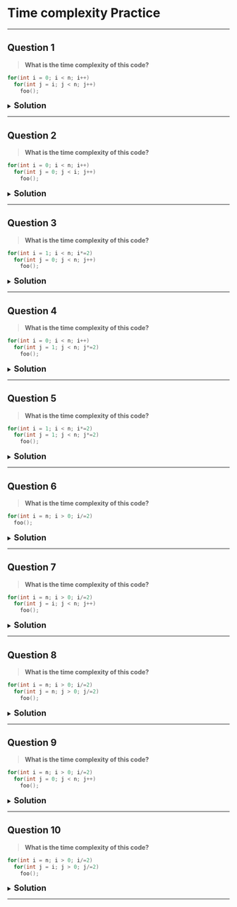 # Time complexity Practice

---

## Question 1

> **What is the time complexity of this code?**

```C++
for(int i = 0; i < n; i++)
  for(int j = i; j < n; j++)
    foo();
```

<details>
<summary><span style="font-size:1.3em;"><strong>Solution</strong></span></summary>

> **Analysis**

> - The outer loop runs `i` from `0` to `n - 1` → `n` iterations.
> - The inner loop runs `j` from `i` to `n - 1` → `n - i` iterations for each `i`.

> So, the total number of calls to `foo()` is:

> ![Total iterations](<https://latex.codecogs.com/svg.image?\sum_{i=0}^{n-1}(n-i)=n+(n-1)+(n-2)+...+1=\frac{n(n+1)}{2}>)

> **Time Complexity**

> - ![](<https://latex.codecogs.com/svg.image?O(n^2)>)

</details>

---

## Question 2

> **What is the time complexity of this code?**

```C++
for(int i = 0; i < n; i++)
  for(int j = 0; j < i; j++)
    foo();
```

<details>
<summary><span style="font-size:1.3em;"><strong>Solution</strong></span></summary>

> **Analysis**

> - The outer loop runs `i` from `0` to `n - 1` → `n` iterations.
> - The inner loop runs `j` from `0` to `i` → `i` iterations for each `i`.

> So, the total number of calls to `foo()` is:

> ![Total iterations](<https://latex.codecogs.com/svg.image?\sum_{i=0}^{n-1}i=0+1+2+...+(n-1)=\frac{n(n+1)}{2}>)

> **Time Complexity**

> - ![Time Complexity](<https://latex.codecogs.com/svg.image?O(n^2)>)

</details>

---

## Question 3

> **What is the time complexity of this code?**

```C++
for(int i = 1; i < n; i*=2)
  for(int j = 0; j < n; j++)
    foo();
```

<details>
<summary><span style="font-size:1.3em;"><strong>Solution</strong></span></summary>

> **Analysis**

> - The outer loop runs `i = 1, 2, 4, 8` and stops when `i >= n`

> ![](https://latex.codecogs.com/svg.image?&space;i=2^k=>n\leq&space;2^k) > ![](https://latex.codecogs.com/svg.image?k\geq\log_2&space;n)

> - The outer loops runs `log n` times
> - The inner loop runs `j` from `0` to `n-1` → `n` iterations for each `i`.

> So, the total number of calls to `foo()` is:

> ![Total iterations](https://latex.codecogs.com/svg.image?\text{Total&space;iterations}=n\cdot\log_2&space;n&space;)

> **Time Complexity**

> - ![Time Complexity](<https://latex.codecogs.com/svg.image?O(n\log&space;n)>)

</details>

---

## Question 4

> **What is the time complexity of this code?**

```C++
for(int i = 0; i < n; i++)
  for(int j = 1; j < n; j*=2)
    foo();
```

<details>
<summary><span style="font-size:1.3em;"><strong>Solution</strong></span></summary>

> **Analysis**

> - The outer loop runs `i` from `0` to `n-1` → `n` iterations
> - The inner loop runs `j = 1, 2, 4, 8` and stops when `j >= n`

> ![](https://latex.codecogs.com/svg.image?&space;j=2^k=>n\leq&space;2^k) > ![](https://latex.codecogs.com/svg.image?k\geq\log_2&space;n)

> - The inner loops runs `log n` times

> So, the total number of calls to `foo()` is:

> ![Total iterations](https://latex.codecogs.com/svg.image?\text{Total&space;iterations}=n\cdot\log_2&space;n&space;)

> **Time Complexity**

> - ![Time Complexity](<https://latex.codecogs.com/svg.image?O(n\log&space;n)>)

</details>

---

## Question 5

> **What is the time complexity of this code?**

```C++
for(int i = 1; i < n; i*=2)
  for(int j = 1; j < n; j*=2)
    foo();
```

<details>
<summary><span style="font-size:1.3em;"><strong>Solution</strong></span></summary>

> **Analysis**

> - The outer loop runs `i = 1, 2, 4, 8` and stops when `i >= n`

> ![](https://latex.codecogs.com/svg.image?&space;i=2^k=>n\leq&space;2^k) > ![](https://latex.codecogs.com/svg.image?k\geq\log_2&space;n)

> - The outer loops runs `log n` times
> - The inner loop runs `j = 1, 2, 4, 8` and stops when `j >= n`

> ![](https://latex.codecogs.com/svg.image?&space;j=2^k=>n\leq&space;2^k) > ![](https://latex.codecogs.com/svg.image?k\geq\log_2&space;n)

> - The inner loops runs `log n` times

> So, the total number of calls to `foo()` is:

> ![Total iterations](https://latex.codecogs.com/svg.image?\text{Total&space;iteration}=\log_2n\cdot&space;\log_2n)

> **Time Complexity**

> - ![Time Complexity](<https://latex.codecogs.com/svg.image?&space;O(\log^2n)>)

</details>

---

## Question 6

> **What is the time complexity of this code?**

```C++
for(int i = n; i > 0; i/=2)
  foo();
```

<details>
<summary><span style="font-size:1.3em;"><strong>Solution</strong></span></summary>

> **Analysis**

> - The loop runs `i = n, n/2, n/4, n/8` and stops when `i == 0`

> ![](https://latex.codecogs.com/svg.image?\frac{n}{2^k}\ge&space;1\implies&space;n\ge&space;2^{k}) > ![](https://latex.codecogs.com/svg.image?k\leq&space;\log_{2}{n})

> - When loop terminates

> ![](https://latex.codecogs.com/svg.image?k=\log_{2}{n}+1)

> ![Total iterations](https://latex.codecogs.com/svg.image?\text{Total&space;iteration}\approx\log{n})

> **Time Complexity**

> - ![Time Complexity](<https://latex.codecogs.com/svg.image?&space;O(\log{n})>)

</details>

---

## Question 7

> **What is the time complexity of this code?**

```C++
for(int i = n; i > 0; i/=2)
  for(int j = i; j < n; j++)
    foo();
```

<details>
<summary><span style="font-size:1.3em;"><strong>Solution</strong></span></summary>

> **Analysis**

> - From question 6, we know that the outer loop run for &nbsp;&nbsp;![Time Complexity](<https://latex.codecogs.com/svg.image?&space;O(\log{n})>)
> - The inner loop runs from `j = i` to `n−1`, performing `(n−i)` iterations each time., where i = n, n/2, n/4, ... , 1
> - Hence, we derive this formula
>   ![](<https://latex.codecogs.com/svg.image?T(n)=\sum_{i=n,\frac{n}{2},\frac{n}{4},...,1}{}{(n-i)}>)
> - From question 6, We know that &nbsp;&nbsp;![](https://latex.codecogs.com/svg.image?i=\frac{n}{2^k}) &nbsp;&nbsp; and k ranges from `0` to `logn`
> - We can therefore simplify the formula to
>   ![](<https://latex.codecogs.com/svg.image?&space;T(n)=\sum_{k=0}^{\log&space;n}\left(n-\frac{n}{2^k}\right)=n\sum_{k=0}^{\log&space;n}\left(1-\frac{1}{2^k}\right)>) > ![](<https://latex.codecogs.com/svg.image?T(n)=n\sum_{k=0}^{\log&space;n}{1}-n\sum_{k=0}^{\log&space;n}{\frac{1}{2^k}}>)

> For the first part of the equation
> ![](<https://latex.codecogs.com/svg.image?T(n)=n\sum_{k=0}^{\log&space;n}{1}=n\cdot(\log&space;n+1)>)

> For the second part of the equation
> ![](https://latex.codecogs.com/svg.image?n\sum_{k=0}^{\log&space;n}{\frac{1}{2^k}}\leq&space;n\cdot&space;2)

> Hence we can safely ignore the second part of the equation and conclude that
> ![](<https://latex.codecogs.com/svg.image?T(n)=n\cdot\log&space;n&space;>)

> **Time Complexity**

> - ![Time Complexity](<https://latex.codecogs.com/svg.image?O(n\log&space;n)>)

</details>

---

## Question 8

> **What is the time complexity of this code?**

```C++
for(int i = n; i > 0; i/=2)
  for(int j = n; j > 0; j/=2)
    foo();
```

<details>
<summary><span style="font-size:1.3em;"><strong>Solution</strong></span></summary>

> **Analysis**

> - The loop runs `i = n, n/2, n/4, n/8` and stops when `i == 0`

> ![](https://latex.codecogs.com/svg.image?\frac{n}{2^k}\ge&space;1\implies&space;n\ge&space;2^{k}) > ![](https://latex.codecogs.com/svg.image?k\leq&space;\log_{2}{n})
>
> - Hence the outer loop run for approximately &nbsp; ![](https://latex.codecogs.com/svg.image?log_2n) &nbsp; times
> - For the inner loop, it is the same as the outer loop

> ![Total iterations](https://latex.codecogs.com/svg.image?\text{Total&space;iteration}=\log_2n\cdot&space;\log_2n)

> **Time Complexity**

> - ![Time Complexity](<https://latex.codecogs.com/svg.image?&space;O(\log^2n)>)

</details>

---

## Question 9

> **What is the time complexity of this code?**

```C++
for(int i = n; i > 0; i/=2)
  for(int j = 0; j < n; j++)
    foo();
```

<details>
<summary><span style="font-size:1.3em;"><strong>Solution</strong></span></summary>

> **Analysis**

> - The loop runs i = n, n/2, n/4, n/8 and stops when i == 0

> ![](https://latex.codecogs.com/svg.image?\frac{n}{2^k}\ge&space;1\implies&space;n\ge&space;2^{k}) > ![](https://latex.codecogs.com/svg.image?k\leq&space;\log_{2}{n})

> - Hence the outer loop run for approximately &nbsp; ![](https://latex.codecogs.com/svg.image?log_2n) &nbsp; times
> - The inner loop runs for n iteration for each outer loop

> ![Total iterations](https://latex.codecogs.com/svg.image?\text{Total&space;iterations}=n\cdot\log_2&space;n&space;)

> **Time Complexity**

> - ![Time Complexity](<https://latex.codecogs.com/svg.image?O(n\log&space;n)>)

</details>

---

## Question 10

> **What is the time complexity of this code?**

```C++
for(int i = n; i > 0; i/=2)
  for(int j = i; j > 0; j/=2)
    foo();
```

<details>
<summary><span style="font-size:1.3em;"><strong>Solution</strong></span></summary>

> **Analysis**

> - The outer loop runs `i = n, n/2, n/4, n/8` and stops when `i == 0`

> ![](https://latex.codecogs.com/svg.image?\frac{n}{2^k}\ge&space;1\implies&space;n\ge&space;2^{k}) > ![](https://latex.codecogs.com/svg.image?k\leq&space;\log_{2}{n})

> - Hence the outer loop run for approximately &nbsp; ![](https://latex.codecogs.com/svg.image?log_2n) &nbsp; times

> - For the inner loop, j starts at i and was half each time. Hence the inner loop run for approximately &nbsp; ![](https://latex.codecogs.com/svg.image?log_2i) &nbsp;

> - We can thus form the equation for time complexity
>   ![](<https://latex.codecogs.com/svg.image?T(n)=\sum_{\text{outer&space;iteraration}}log_2i>)
>   ![](<https://latex.codecogs.com/svg.image?T(n)=log_2n+\frac{log_2n}{2}+\frac{log_2n}{4}+...+log_21>)
>   ![](<https://latex.codecogs.com/svg.image?T(n)=log_2n+(log_2n-log_22)+(log_2n-log_22^2)+...+0>)
>   ![](<https://latex.codecogs.com/svg.image?T(n)=log_2n+(log_2n-1)+(log_2n-2)+...+0>)
>   ![](<https://latex.codecogs.com/svg.image?T(n)=\sum_{0}^{log_2n}{(log_2n-k)}>)
>   ![](<https://latex.codecogs.com/svg.image?T(n)=\sum_{0}^{log_2n}{log_2n}-\sum_{0}^{log_2n}{k}>)
>   ![](<https://latex.codecogs.com/svg.image?T(n)={log_2n}\cdot{log_2n}-{log_2n}\cdot\frac{(log_2n+1)}{2}>)
>   ![](<https://latex.codecogs.com/svg.image?T(n)={log_2n}\cdot{log_2n}-\frac{log_2n\cdot&space;log_2n}{2}-\frac{log_2n}{2}>)
>   ![](<https://latex.codecogs.com/svg.image?T(n)=\frac{log_2n\cdot&space;log_2n}{2}-\frac{log_2n}{2}>)
>   ![](<https://latex.codecogs.com/svg.image?T(n)\approx&space;O(\log{n}\cdot\log{n})>)


> **Time Complexity**

> - ![Time Complexity](<https://latex.codecogs.com/svg.image?&space;O(\log^2n)>)

</details>

---
